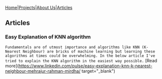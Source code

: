 [Home](/Readme.md)|[Projects](/articles/list.md)|[About Us](/Example.md)|[Articles](/articleslist.md)

## Articles

### Easy Explanation of KNN algorithm
` Fundamentals are of utmost importance and algorithms like KNN (K-Nearest Neighbour) are bricks of machine learning but learning these algorithms at times could be overwhelming. In the below article I've tried to explain the KNN algorithm in the easiest way possible. ` [Read more](https://www.linkedin.com/pulse/easy-explanation-knn-k-nearest-neighbour-mehrajur-rahman-mirdha/ target="_blank")

